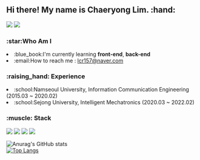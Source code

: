 <h2>Hi there! My name is Chaeryong Lim. :hand:</h2>

<a href="https://blog.naver.com/lcr157" target="_blank"><img src="https://img.shields.io/badge/BLOG-green?style=flat-square&logo=naver&logoColor=white"/></a>
<a href="https://www.instagram.com/lcr157" target="_blank"><img src="https://img.shields.io/badge/Instagram-red?style=flat-square&logo=Instagram&logoColor=white"/></a> <br>

<h3>:star:Who Am I</h3>
<p>
  <li>:blue_book:I'm currently learning <b>front-end</b>, <b>back-end</b></li>
  <li>:email:How to reach me : <a href="lcr157@naver.com target="_blank">lcr157@naver.com</a></li>
</p>

<p><h3>:raising_hand: Experience</h3></p>
<p>
  <li>:school:Namseoul University, Information Communication Engineering (2015.03 ~ 2020.02) </li>
  <li>:school:Sejong University, Intelligent Mechatronics (2020.03 ~ 2022.02) </li>
</p>
  
<p><h3>:muscle: Stack</h3></p>
<a href="" target=""><img src="https://img.shields.io/badge/python-blue?style=flat-square&logo=python&logoColor=white"/></a>
<a href="" target=""><img src="https://img.shields.io/badge/C-yellow?style=flat-square&logo=C&logoColor=white"/></a>
<a href="" target=""><img src="https://img.shields.io/badge/Slack-wine?style=flat-square&logo=Slack&logoColor=white"/></a>
<a href="" target=""><img src="https://img.shields.io/badge/GitHub-black?style=flat-square&logo=GitHub&logoColor=white"/></a> <br>

    
![Anurag's GitHub stats](https://github-readme-stats.vercel.app/api?username=lcr157&show_icons=true&theme=dracula)<br>
[![Top Langs](https://github-readme-stats.vercel.app/api/top-langs/?username=lcr157&layout=compact)](https://github.com/anuraghazra/github-readme-stats)
